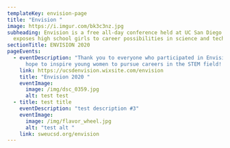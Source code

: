 ```yaml
---
templateKey: envision-page
title: "Envision "
image: https://i.imgur.com/bk3c3nz.jpg
subheading: Envision is a free all-day conference held at UC San Diego that
  exposes high school girls to career possibilities in science and technology!
sectionTitle: ENVISION 2020
pageEvents:
  - eventDescription: "Thank you to everyone who participated in Envision 2020! We
      hope to inspire young women to pursue careers in the STEM field! "
    link: https://ucsdenvision.wixsite.com/envision
    title: "Envision 2020 "
    eventImage:
      image: /img/dsc_0359.jpg
      alt: test test
  - title: test title
    eventDescription: "test description #3"
    eventImage:
      image: /img/flavor_wheel.jpg
      alt: "test alt "
    link: sweucsd.org/envision
---
```

